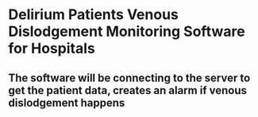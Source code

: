 # Delirium Patients Venous Dislodgement Monitoring Software for Hospitals

## The software will be connecting to the server to get the patient data, creates an alarm if venous dislodgement happens